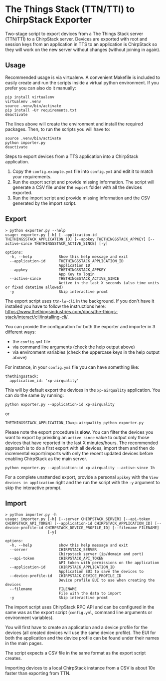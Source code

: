 # The Things Stack (TTN/TTI) to ChirpStack Exporter

Two-stage script to export devices from a The Things Stack server (TTN/TTI) to a ChirpStack server. Devices are exported with root and session keys from an application in TTS to an application is ChirpStack so they will work on the new server without changes (without joining in again).

## Usage

Recommended usage is via virtualenv. A convenient Makefile is included to easily create and run the scripts inside a virtual python environment. If you prefer you can also do it manually:

```
pip install virtualenv
virtualenv .venv
source .venv/bin/activate
pip install -Ur requirements.txt
deactivate
```

The lines above will create the environment and install the required packages. Then, to run the scripts you will have to:

```
source .venv/bin/activate
python importer.py
deactivate
```

Steps to export devices from a TTS application into a ChirpStack application.

1) Copy the `config.example.yml` file into `config.yml` and edit it to match your requirements.
1) Run the export script and provide missing information. The script will generate a CSV file under the `export` folder with all the devices exported.
1) Run the import script and provide missing information and the CSV generated by the import script.

## Export

```
> python exporter.py --help
usage: exporter.py [-h] [--application-id THETHINGSSTACK_APPLICATION_ID] [--appkey THETHINGSSTACK_APPKEY] [--active-since THETHINGSSTACK_ACTIVE_SINCE] [-y]

options:
  -h, --help            Show this help message and exit
  --application-id      THETHINGSSTACK_APPLICATION_ID
                        Application ID
  --appkey              THETHINGSSTACK_APPKEY
                        App Key to login
  --active-since        THETHINGSSTACK_ACTIVE_SINCE
                        Active in the last X seconds (also time units or fixed datetime allowed)
  -y                    Skip interactive promt

```

The export script uses `ttn-lw-cli` in the background. If you don't have it installed you have to follow the instructions here: https://www.thethingsindustries.com/docs/the-things-stack/interact/cli/installing-cli/.

You can provide the configuration for both the exporter and importer in 3 different ways:

* the `config.yml` file
* via command line arguments (check the help output above)
* via environment variables (check the uppercase keys in the help output above)

For instance, in your `config.yml` file you can have something like:

```
thethingsstack:
  application_id: 'xp-airquality'
```

This will by default export the devices in the `xp-airquality` application. You can do the same by running:

```
python exporter.py --application-id xp-airquality
```

or

```
THETHINGSSTACK_APPLICATION_ID=xp-airquality python exporter.py
```

Please note the export procedure is **slow**. You can filter the devices you want to export by prividing an `active since` value to output only those devices that have reported in the last X minutes/hours. The recommended approach is to do a first export with all devices, import them and then do incremental export/imports with only the recent updated devices before enabling ChirpStack as the main server.

```
python exporter.py --application-id xp-airquality --active-since 1h
```

For a complete unattended export, provide a personal `apikey` with the `View devices in application` right and the run the script with the `-y` argument to skip the interactive prompt.

## Import

```
> python importer.py -h
usage: importer.py [-h] [--server CHIRPSTACK_SERVER] [--api-token CHIRPSTACK_API_TOKEN] [--application-id CHIRPSTACK_APPLICATION_ID] [--device-profile-id CHIRPSTACK_DEVICE_PROFILE_ID] [--filename FILENAME]
                   [-y]

options:
  -h, --help            show this help message and exit
  --server              CHIRPSTACK_SERVER
                        Chirpstack server (ip/domain and port)
  --api-token           CHIRPSTACK_API_TOKEN
                        API token with permissions on the application
  --application-id      CHIRPSTACK_APPLICATION_ID
                        Application EUI to save the devices to
  --device-profile-id   CHIRPSTACK_DEVICE_PROFILE_ID
                        Device profile EUI to use when creating the devices
  --filename            FILENAME
                        File with the data to import
  -y                    Skip interactive promt
  ```

  The import script uses ChirpStack RPC API and can be configured in the same was as the export script (`config.yml`, command line arguments or environment variables).

  You will first have to create an application and a device profile for the devices (all created devices will use the same device profile). The EUI for both the application and the device profile can be found under their names in the main pages.

  The script expects a CSV file in the same format as the export script creates.

  Importing devices to a local ChirpStack instance from a CSV is about 10x faster than exporting from TTN.